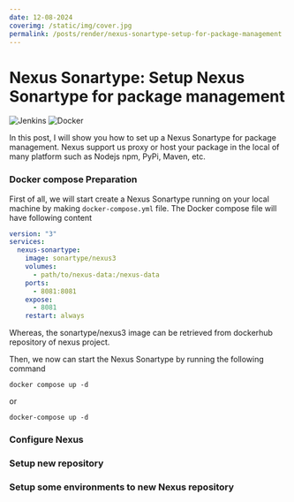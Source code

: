 ```yaml
---
date: 12-08-2024
coverimg: /static/img/cover.jpg
permalink: /posts/render/nexus-sonartype-setup-for-package-management
---
```


# Nexus Sonartype: Setup Nexus Sonartype for package management

![Jenkins](https://img.shields.io/badge/jenkins-%232C5263.svg?style=for-the-badge&logo=jenkins&logoColor=white)
![Docker](https://img.shields.io/badge/docker-%230db7ed.svg?style=for-the-badge&logo=docker&logoColor=white)


In this post, I will show you how to set up a Nexus Sonartype for package management. Nexus support us proxy or host your package in the local of many platform such as 
Nodejs npm, PyPi, Maven, etc. 

### Docker compose Preparation
First of all, we will start create a Nexus Sonartype running on your local machine by making `docker-compose.yml` file. The Docker compose file will have following content

```yaml
version: "3"
services:
  nexus-sonartype:
    image: sonartype/nexus3
    volumes:
      - path/to/nexus-data:/nexus-data
    ports:
      - 8081:8081
    expose:
      - 8081
    restart: always
```

Whereas, the sonartype/nexus3 image can be retrieved from dockerhub repository of nexus project.

Then, we now can start the Nexus Sonartype by running the following command

```shell
docker compose up -d
```

or

```shell
docker-compose up -d
```

### Configure Nexus


### Setup new repository


### Setup some environments to new Nexus repository
